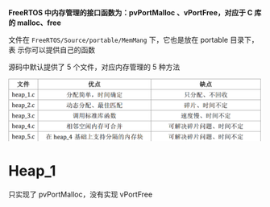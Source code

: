 **FreeRTOS 中内存管理的接口函数为：pvPortMalloc 、vPortFree，对应于 C 库的 malloc、free**

文件在 `FreeRTOS/Source/portable/MemMang` 下，它也是放在 portable 目录下，表 示你可以提供自己的函数

源码中默认提供了 5 个文件，对应内存管理的 5 种方法

![image-20250210093051029](https://raw.githubusercontent.com/ZhangZhen-huia/Note/main/img/202502100930063.png)

# Heap_1

只实现了 pvPortMalloc，没有实现 vPortFree